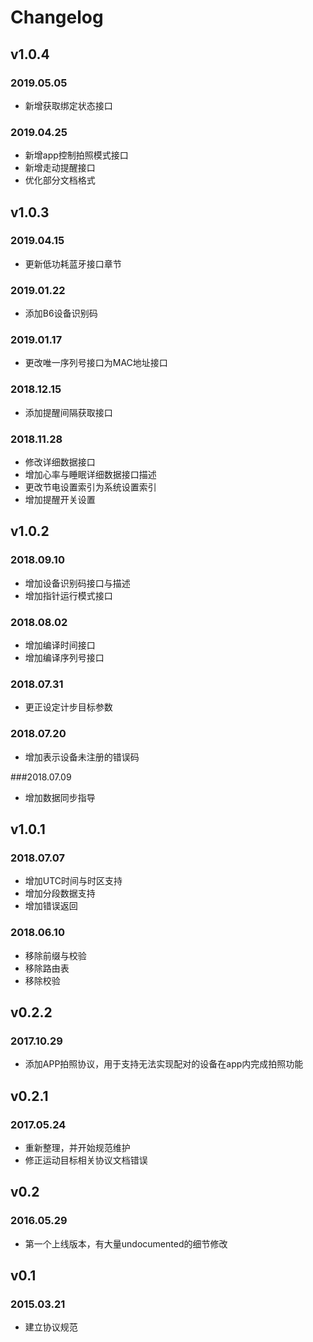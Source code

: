 # Changelog


## v1.0.4

### 2019.05.05

- 新增获取绑定状态接口

### 2019.04.25

- 新增app控制拍照模式接口
- 新增走动提醒接口
- 优化部分文档格式

## v1.0.3

### 2019.04.15

- 更新低功耗蓝牙接口章节

### 2019.01.22

- 添加B6设备识别码

### 2019.01.17

- 更改唯一序列号接口为MAC地址接口

### 2018.12.15

- 添加提醒间隔获取接口

### 2018.11.28

- 修改详细数据接口
- 增加心率与睡眠详细数据接口描述
- 更改节电设置索引为系统设置索引
- 增加提醒开关设置

## v1.0.2

### 2018.09.10

- 增加设备识别码接口与描述
- 增加指针运行模式接口

### 2018.08.02

- 增加编译时间接口
- 增加编译序列号接口

### 2018.07.31

- 更正设定计步目标参数

### 2018.07.20

- 增加表示设备未注册的错误码

###2018.07.09

- 增加数据同步指导

## v1.0.1

### 2018.07.07

- 增加UTC时间与时区支持
- 增加分段数据支持
- 增加错误返回

### 2018.06.10

- 移除前缀与校验
- 移除路由表
- 移除校验

## v0.2.2

### 2017.10.29

- 添加APP拍照协议，用于支持无法实现配对的设备在app内完成拍照功能

## v0.2.1

### 2017.05.24
- 重新整理，并开始规范维护
- 修正运动目标相关协议文档错误

## v0.2
### 2016.05.29
- 第一个上线版本，有大量undocumented的细节修改

## v0.1
### 2015.03.21
- 建立协议规范


